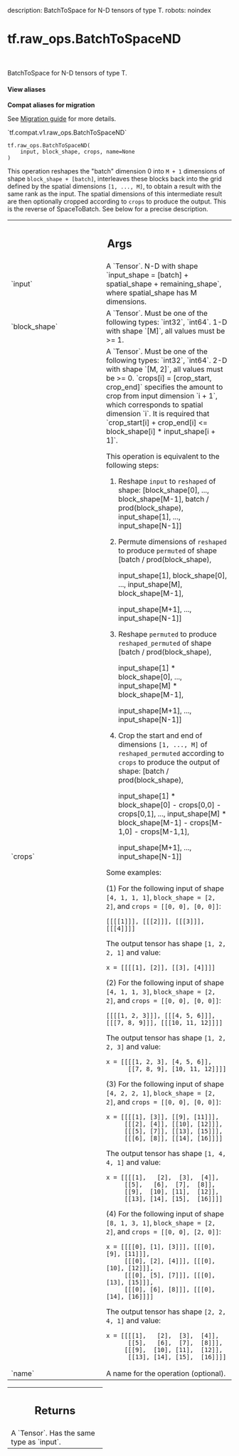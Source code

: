 description: BatchToSpace for N-D tensors of type T.
robots: noindex

# tf.raw_ops.BatchToSpaceND

<!-- Insert buttons and diff -->

<table class="tfo-notebook-buttons tfo-api nocontent" align="left">

</table>



BatchToSpace for N-D tensors of type T.


<section class="expandable">
  <h4 class="showalways">View aliases</h4>
  <p>
<b>Compat aliases for migration</b>
<p>See
<a href="https://www.tensorflow.org/guide/migrate">Migration guide</a> for
more details.</p>
<p>`tf.compat.v1.raw_ops.BatchToSpaceND`</p>
</p>
</section>

<pre class="devsite-click-to-copy prettyprint lang-py tfo-signature-link">
<code>tf.raw_ops.BatchToSpaceND(
    input, block_shape, crops, name=None
)
</code></pre>



<!-- Placeholder for "Used in" -->

This operation reshapes the "batch" dimension 0 into `M + 1` dimensions of shape
`block_shape + [batch]`, interleaves these blocks back into the grid defined by
the spatial dimensions `[1, ..., M]`, to obtain a result with the same rank as
the input.  The spatial dimensions of this intermediate result are then
optionally cropped according to `crops` to produce the output.  This is the
reverse of SpaceToBatch.  See below for a precise description.

<!-- Tabular view -->
 <table class="responsive fixed orange">
<colgroup><col width="214px"><col></colgroup>
<tr><th colspan="2"><h2 class="add-link">Args</h2></th></tr>

<tr>
<td>
`input`<a id="input"></a>
</td>
<td>
A `Tensor`.
N-D with shape `input_shape = [batch] + spatial_shape + remaining_shape`,
where spatial_shape has M dimensions.
</td>
</tr><tr>
<td>
`block_shape`<a id="block_shape"></a>
</td>
<td>
A `Tensor`. Must be one of the following types: `int32`, `int64`.
1-D with shape `[M]`, all values must be >= 1.
</td>
</tr><tr>
<td>
`crops`<a id="crops"></a>
</td>
<td>
A `Tensor`. Must be one of the following types: `int32`, `int64`.
2-D with shape `[M, 2]`, all values must be >= 0.
  `crops[i] = [crop_start, crop_end]` specifies the amount to crop from input
  dimension `i + 1`, which corresponds to spatial dimension `i`.  It is
  required that
  `crop_start[i] + crop_end[i] <= block_shape[i] * input_shape[i + 1]`.

This operation is equivalent to the following steps:

1. Reshape `input` to `reshaped` of shape:
     [block_shape[0], ..., block_shape[M-1],
      batch / prod(block_shape),
      input_shape[1], ..., input_shape[N-1]]

2. Permute dimensions of `reshaped` to produce `permuted` of shape
     [batch / prod(block_shape),

      input_shape[1], block_shape[0],
      ...,
      input_shape[M], block_shape[M-1],

      input_shape[M+1], ..., input_shape[N-1]]

3. Reshape `permuted` to produce `reshaped_permuted` of shape
     [batch / prod(block_shape),

      input_shape[1] * block_shape[0],
      ...,
      input_shape[M] * block_shape[M-1],

      input_shape[M+1],
      ...,
      input_shape[N-1]]

4. Crop the start and end of dimensions `[1, ..., M]` of
   `reshaped_permuted` according to `crops` to produce the output of shape:
     [batch / prod(block_shape),

      input_shape[1] * block_shape[0] - crops[0,0] - crops[0,1],
      ...,
      input_shape[M] * block_shape[M-1] - crops[M-1,0] - crops[M-1,1],

      input_shape[M+1], ..., input_shape[N-1]]

Some examples:

(1) For the following input of shape `[4, 1, 1, 1]`, `block_shape = [2, 2]`, and
    `crops = [[0, 0], [0, 0]]`:

```
[[[[1]]], [[[2]]], [[[3]]], [[[4]]]]
```

The output tensor has shape `[1, 2, 2, 1]` and value:

```
x = [[[[1], [2]], [[3], [4]]]]
```

(2) For the following input of shape `[4, 1, 1, 3]`, `block_shape = [2, 2]`, and
    `crops = [[0, 0], [0, 0]]`:

```
[[[[1, 2, 3]]], [[[4, 5, 6]]], [[[7, 8, 9]]], [[[10, 11, 12]]]]
```

The output tensor has shape `[1, 2, 2, 3]` and value:

```
x = [[[[1, 2, 3], [4, 5, 6]],
      [[7, 8, 9], [10, 11, 12]]]]
```

(3) For the following input of shape `[4, 2, 2, 1]`, `block_shape = [2, 2]`, and
    `crops = [[0, 0], [0, 0]]`:

```
x = [[[[1], [3]], [[9], [11]]],
     [[[2], [4]], [[10], [12]]],
     [[[5], [7]], [[13], [15]]],
     [[[6], [8]], [[14], [16]]]]
```

The output tensor has shape `[1, 4, 4, 1]` and value:

```
x = [[[[1],   [2],  [3],  [4]],
     [[5],   [6],  [7],  [8]],
     [[9],  [10], [11],  [12]],
     [[13], [14], [15],  [16]]]]
```

(4) For the following input of shape `[8, 1, 3, 1]`, `block_shape = [2, 2]`, and
    `crops = [[0, 0], [2, 0]]`:

```
x = [[[[0], [1], [3]]], [[[0], [9], [11]]],
     [[[0], [2], [4]]], [[[0], [10], [12]]],
     [[[0], [5], [7]]], [[[0], [13], [15]]],
     [[[0], [6], [8]]], [[[0], [14], [16]]]]
```

The output tensor has shape `[2, 2, 4, 1]` and value:

```
x = [[[[1],   [2],  [3],  [4]],
      [[5],   [6],  [7],  [8]]],
     [[[9],  [10], [11],  [12]],
      [[13], [14], [15],  [16]]]]
```
</td>
</tr><tr>
<td>
`name`<a id="name"></a>
</td>
<td>
A name for the operation (optional).
</td>
</tr>
</table>



<!-- Tabular view -->
 <table class="responsive fixed orange">
<colgroup><col width="214px"><col></colgroup>
<tr><th colspan="2"><h2 class="add-link">Returns</h2></th></tr>
<tr class="alt">
<td colspan="2">
A `Tensor`. Has the same type as `input`.
</td>
</tr>

</table>

